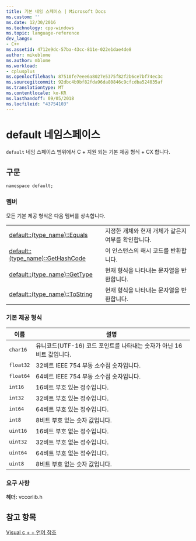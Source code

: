 ```yaml
---
title: 기본 네임 스페이스 | Microsoft Docs
ms.custom: ''
ms.date: 12/30/2016
ms.technology: cpp-windows
ms.topic: language-reference
dev_langs:
- C++
ms.assetid: 4712e9dc-57ba-43cc-811e-022e1dae4de8
author: mikeblome
ms.author: mblome
ms.workload:
- cplusplus
ms.openlocfilehash: 87510fe7eee6a8027e5375f82f2b6ce7bf74ec3c
ms.sourcegitcommit: 92dbc4b9bf82fda96da80846c9cfcdba524035af
ms.translationtype: MT
ms.contentlocale: ko-KR
ms.lasthandoff: 09/05/2018
ms.locfileid: "43754103"
---
```

# <a name="default-namespace"></a>default 네임스페이스
`default` 네임 스페이스 범위에서 C + 지원 되는 기본 제공 형식 + CX 합니다.  
  
## <a name="syntax"></a>구문  
  
```  
namespace default;  
```  
  
### <a name="members"></a>멤버  
 모든 기본 제공 형식은 다음 멤버를 상속합니다.  
  
|||  
|-|-|  
|[default::(type_name)::Equals](../cppcx/default-type-name-equals-method.md)|지정한 개체와 현재 개체가 같은지 여부를 확인합니다.|  
|[default::(type_name)::GetHashCode](../cppcx/default-type-name-gethashcode-method.md)|이 인스턴스의 해시 코드를 반환합니다.|  
|[default::(type_name)::GetType](../cppcx/default-type-name-gettype-method.md)|현재 형식을 나타내는 문자열을 반환합니다.|  
|[default::(type_name)::ToString](../cppcx/default-type-name-tostring-method.md)|현재 형식을 나타내는 문자열을 반환합니다.|  
  
### <a name="built-in-types"></a>기본 제공 형식  
  
|이름|설명|  
|----------|-----------------|  
|`char16`|유니코드(UTF-16) 코드 포인트를 나타내는 숫자가 아닌 16비트 값입니다.|  
|`float32`|32비트 IEEE 754 부동 소수점 숫자입니다.|  
|`float64`|64비트 IEEE 754 부동 소수점 숫자입니다.|  
|`int16`|16비트 부호 있는 정수입니다.|  
|`int32`|32비트 부호 있는 정수입니다.|  
|`int64`|64비트 부호 있는 정수입니다.|  
|`int8`|8비트 부호 있는 숫자 값입니다.|  
|`uint16`|16비트 부호 없는 정수입니다.|  
|`uint32`|32비트 부호 없는 정수입니다.|  
|`uint64`|64비트 부호 없는 정수입니다.|  
|`uint8`|8비트 부호 없는 숫자 값입니다.|  
  
### <a name="requirements"></a>요구 사항  
 **헤더:** vccorlib.h  
  
## <a name="see-also"></a>참고 항목  
 [Visual c + + 언어 참조](../cppcx/visual-c-language-reference-c-cx.md)